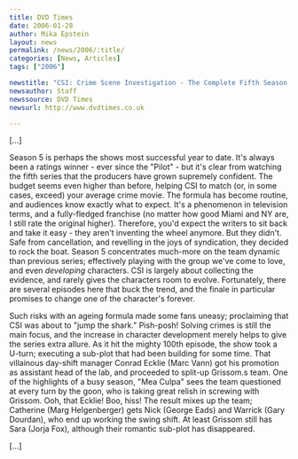 ```yaml
---
title: DVD Times
date: 2006-01-28
author: Mika Epstein
layout: news
permalink: /news/2006/:title/
categories: [News, Articles]
tags: ["2006"]

newstitle: "CSI: Crime Scene Investigation - The Complete Fifth Season  "
newsauthor: Staff  
newssource: DVD Times  
newsurl: http://www.dvdtimes.co.uk  

---
```


[...]

Season 5 is perhaps the shows most successful year to date. It's always been a ratings winner - ever since the "Pilot" - but it's clear from watching the fifth series that the producers have grown supremely confident. The budget seems even higher than before, helping CSI to match (or, in some cases, exceed) your average crime movie. The formula has become routine, and audiences know exactly what to expect. It's a phenomenon in television terms, and a fully-fledged franchise (no matter how good Miami and NY are, I still rate the original higher). Therefore, you'd expect the writers to sit back and take it easy - they aren't inventing the wheel anymore. But they didn't. Safe from cancellation, and revelling in the joys of syndication, they decided to rock the boat. Season 5 concentrates much-more on the team dynamic than previous series; effectively playing with the group we've come to love, and even *developing* characters. CSI is largely about collecting the evidence, and rarely gives the characters room to evolve. Fortunately, there are several episodes here that buck the trend, and the finale in particular promises to change one of the character's forever.

Such risks with an ageing formula made some fans uneasy; proclaiming that CSI was about to "jump the shark." Pish-posh! Solving crimes is still the main focus, and the increase in character development merely helps to give the series extra allure. As it hit the mighty 100th episode, the show took a U-turn; executing a sub-plot that had been building for some time. That villainous day-shift manager Conrad Ecklie (Marc Vann) got his promotion as assistant head of the lab, and proceeded to split-up Grissom.s team. One of the highlights of a busy season, "Mea Culpa" sees the team questioned at every turn by the goon, who is taking great relish in screwing with Grissom. Ooh, that Ecklie! Boo, hiss! The result mixes up the team; Catherine (Marg Helgenberger) gets Nick (George Eads) and Warrick (Gary Dourdan), who end up working the swing shift. At least Grissom still has Sara (Jorja Fox), although their romantic sub-plot has disappeared.

[...]

